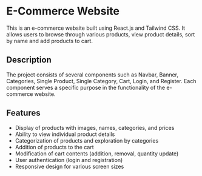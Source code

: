 # E-Commerce Website

This is an e-commerce website built using React.js and Tailwind CSS. It allows users to browse through various products, view product details, sort by name and add products to cart.

## Description

The project consists of several components such as Navbar, Banner, Categories, Single Product, Single Category, Cart, Login, and Register. Each component serves a specific purpose in the functionality of the e-commerce website.

## Features

- Display of products with images, names, categories, and prices
- Ability to view individual product details
- Categorization of products and exploration by categories
- Addition of products to the cart
- Modification of cart contents (addition, removal, quantity update)
- User authentication (login and registration)
- Responsive design for various screen sizes
